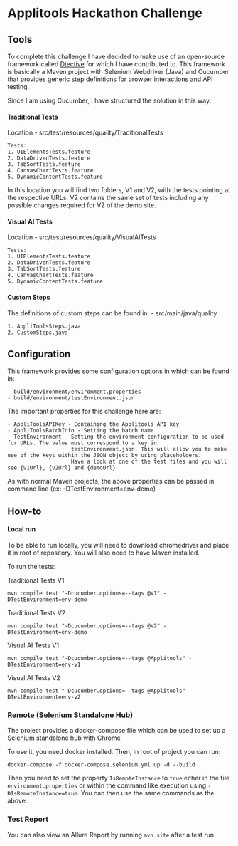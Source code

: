 # Applitools Hackathon Challenge

## Tools

To complete this challenge I have decided to make use of an open-source framework called [Dtective](http://dtective.io) for which I have contributed to. 
This framework is basically a Maven project with Selenium Webdriver (Java) and Cucumber that provides generic step definitions for browser interactions and API testing.

Since I am using Cucumber, I have structured the solution in this way:

#### Traditional Tests
Location - src/test/resources/quality/TraditionalTests
    
    Tests:
    1. UIElementsTests.feature
    2. DataDrivenTests.feature
    3. TabSortTests.feature
    4. CanvasChartTests.feature
    5. DynamicContentTests.feature

In this location you will find two folders, V1 and V2, with the tests pointing at the respective URLs.
V2 contains the same set of tests including any possible changes required for V2 of the demo site.

#### Visual AI Tests
Location - src/test/resources/quality/VisualAITests
    
    Tests:
    1. UIElementsTests.feature
    2. DataDrivenTests.feature
    3. TabSortTests.feature
    4. CanvasChartTests.feature
    5. DynamicContentTests.feature

#### Custom Steps

The definitions of custom steps can be found in:
    - src/main/java/quality
    
    1. AppliToolsSteps.java
    2. CustomSteps.java

## Configuration

This framework provides some configuration options in which can be found in:
    
    - build/environment/environment.properties
    - build/environment/testEnvironment.json

The important properties for this challenge here are:

    - AppliToolsAPIKey - Containing the Applitools API key
    - AppliToolsBatchInfo - Setting the batch name
    - TestEnvironment - Setting the environment configuration to be used for URLs. The value must correspond to a key in
                        testEnvironment.json. This will allow you to make use of the keys within the JSON object by using placeholders.
                        Have a look at one of the test files and you will see {v1Url}, {v2Url} and {demoUrl}
                 
As with normal Maven projects, the above properties can be passed in command line (ex: -DTestEnvironment=env-demo)                
                        
## How-to

#### Local run
To be able to run locally, you will need to download chromedriver and place it in root of repository.
You will also need to have Maven installed.

To run the tests:

Traditional Tests V1
```
mvn compile test "-Dcucumber.options=--tags @V1" -DTestEnvironment=env-demo
```


Traditional Tests V2
```
mvn compile test "-Dcucumber.options=--tags @V2" -DTestEnvironment=env-demo
```

Visual AI Tests V1
```
mvn compile test "-Dcucumber.options=--tags @Applitools" -DTestEnvironment=env-v1
```

Visual AI Tests V2
```
mvn compile test "-Dcucumber.options=--tags @Applitools" -DTestEnvironment=env-v2
```

### Remote (Selenium Standalone Hub)
The project provides a docker-compose file which can be used to set up a Selenium standalone hub with Chrome

To use it, you need docker installed. Then, in root of project you can run:
```
docker-compose -f docker-compose.selenium.yml up -d --build
```

Then you need to set the property `IsRemoteInstance` to `true` either in the file `environment.properties`
 or within the command like execution using `-DIsRemoteInstance=true`. You can then use the same commands as the above.
 
 ### Test Report
 
 You can also view an Allure Report by running `mvn site` after a test run.
  